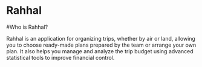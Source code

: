 # Rahhal

#Who is Rahhal?

Rahhal is an application for organizing trips, whether by air or land, allowing you to choose ready-made plans prepared by the team or arrange your own plan. It also helps you manage and analyze the trip budget using advanced statistical tools to improve financial control.
